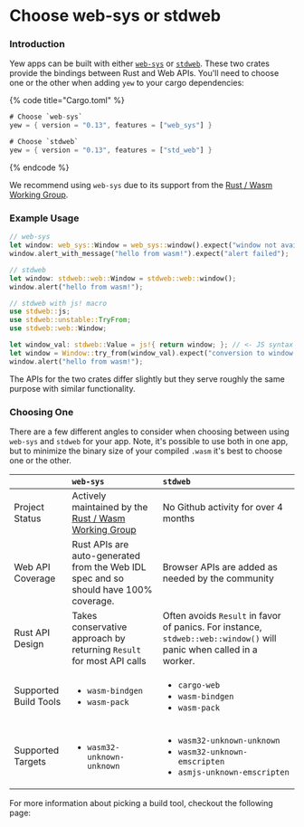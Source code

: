 # Choose web-sys or stdweb

### Introduction

Yew apps can be built with either [`web-sys`](https://docs.rs/web-sys) or [`stdweb`](https://docs.rs/stdweb). These two crates provide the bindings between Rust and Web APIs. You'll need to choose one or the other when adding `yew` to your cargo dependencies:

{% code title="Cargo.toml" %}
```rust
# Choose `web-sys`
yew = { version = "0.13", features = ["web_sys"] }

# Choose `stdweb`
yew = { version = "0.13", features = ["std_web"] }
```
{% endcode %}

We recommend using `web-sys` due to its support from the [Rust / Wasm Working Group](https://rustwasm.github.io/). 

### Example Usage

```rust
// web-sys
let window: web_sys::Window = web_sys::window().expect("window not available");
window.alert_with_message("hello from wasm!").expect("alert failed");

// stdweb
let window: stdweb::web::Window = stdweb::web::window();
window.alert("hello from wasm!");

// stdweb with js! macro
use stdweb::js;
use stdweb::unstable::TryFrom;
use stdweb::web::Window;

let window_val: stdweb::Value = js!{ return window; }; // <- JS syntax inside!
let window = Window::try_from(window_val).expect("conversion to window failed");
window.alert("hello from wasm!");
```

The APIs for the two crates differ slightly but they serve roughly the same purpose with similar functionality.

### Choosing One

There are a few different angles to consider when choosing between using `web-sys` and `stdweb` for your app. Note, it's possible to use both in one app, but to minimize the binary size of your compiled `.wasm` it's best to choose one or the other.  


<table>
  <thead>
    <tr>
      <th style="text-align:left"></th>
      <th style="text-align:left"><code>web-sys</code>
      </th>
      <th style="text-align:left"><code>stdweb</code>
      </th>
    </tr>
  </thead>
  <tbody>
    <tr>
      <td style="text-align:left">Project Status</td>
      <td style="text-align:left">Actively maintained by the <a href="https://rustwasm.github.io/">Rust / Wasm Working Group</a>
      </td>
      <td style="text-align:left">No Github activity for over 4 months</td>
    </tr>
    <tr>
      <td style="text-align:left">Web API Coverage</td>
      <td style="text-align:left">Rust APIs are auto-generated from the Web IDL spec and so should have
        100% coverage.</td>
      <td style="text-align:left">Browser APIs are added as needed by the community</td>
    </tr>
    <tr>
      <td style="text-align:left">Rust API Design</td>
      <td style="text-align:left">Takes conservative approach by returning <code>Result</code> for most API
        calls</td>
      <td style="text-align:left">Often avoids <code>Result</code> in favor of panics. For instance, <code>stdweb::web::window()</code> will
        panic when called in a worker.</td>
    </tr>
    <tr>
      <td style="text-align:left">Supported Build Tools</td>
      <td style="text-align:left">
        <ul>
          <li><code>wasm-bindgen</code>
          </li>
          <li><code>wasm-pack</code>
          </li>
        </ul>
      </td>
      <td style="text-align:left">
        <ul>
          <li><code>cargo-web</code>
          </li>
          <li><code>wasm-bindgen</code>
          </li>
          <li><code>wasm-pack</code>
          </li>
        </ul>
      </td>
    </tr>
    <tr>
      <td style="text-align:left">Supported Targets</td>
      <td style="text-align:left">
        <ul>
          <li><code>wasm32-unknown-unknown</code>
          </li>
        </ul>
      </td>
      <td style="text-align:left">
        <ul>
          <li><code>wasm32-unknown-unknown</code>
          </li>
          <li><code>wasm32-unknown-emscripten</code>
          </li>
          <li><code>asmjs-unknown-emscripten</code>
          </li>
        </ul>
      </td>
    </tr>
  </tbody>
</table>For more information about picking a build tool, checkout the following page:



